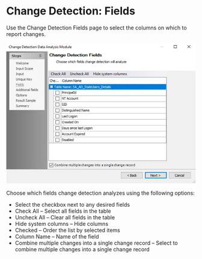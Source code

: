 # Change Detection: Fields

Use the Change Detection Fields page to select the columns on which to report changes.

![Change Detection Data Analysis Module wizard Fields page](../../../../../../static/img/product_docs/accessanalyzer/enterpriseauditor/admin/analysis/changedetection/fields.webp)

Choose which fields change detection analyzes using the following options:

- Select the checkbox next to any desired fields
- Check All – Select all fields in the table
- Uncheck All – Clear all fields in the table
- Hide system columns – Hide columns
- Checked – Order the list by selected items
- Column Name – Name of the field
- Combine multiple changes into a single change record – Select to combine multiple changes into a
  single change record
